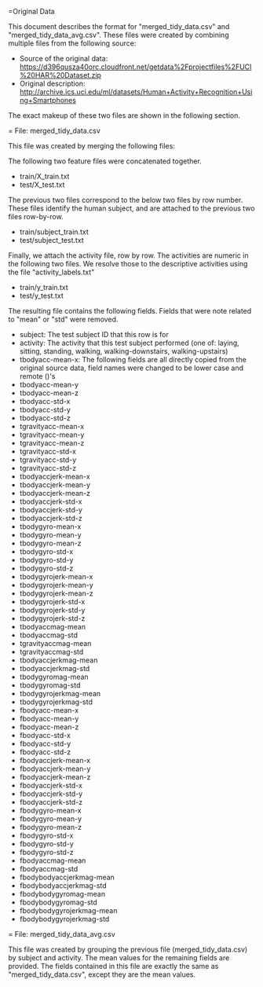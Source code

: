 =Original Data

This document describes the format for "merged_tidy_data.csv" and "merged_tidy_data_avg.csv".  These files were created by combining multiple files from the following source:

* Source of the original data: https://d396qusza40orc.cloudfront.net/getdata%2Fprojectfiles%2FUCI%20HAR%20Dataset.zip
* Original description: http://archive.ics.uci.edu/ml/datasets/Human+Activity+Recognition+Using+Smartphones

The exact makeup of these two files are shown in the following section.

= File: merged_tidy_data.csv

This file was created by merging the following files:

The following two feature files were concatenated together.
* train/X_train.txt 
* test/X_test.txt

The previous two files correspond to the below two files by row number.  These files identify the human subject, and are attached to the previous two files row-by-row.
* train/subject_train.txt
* test/subject_test.txt

Finally, we attach the activity file, row by row.  The activities are numeric in the following two files.  We resolve those to the descriptive activities using the file "activity_labels.txt"
* train/y_train.txt
* test/y_test.txt

The resulting file contains the following fields.  Fields that were note related to "mean" or "std" were removed.

* subject: The test subject ID that this row is for
* activity: The activity that this test subject performed (one of: laying, sitting, standing, walking, walking-downstairs, walking-upstairs)
* tbodyacc-mean-x: The following fields are all directly copied from the original source data, field names were changed to be lower case and remote ()'s
* tbodyacc-mean-y
* tbodyacc-mean-z
* tbodyacc-std-x
* tbodyacc-std-y
* tbodyacc-std-z
* tgravityacc-mean-x
* tgravityacc-mean-y
* tgravityacc-mean-z
* tgravityacc-std-x
* tgravityacc-std-y
* tgravityacc-std-z
* tbodyaccjerk-mean-x
* tbodyaccjerk-mean-y
* tbodyaccjerk-mean-z
* tbodyaccjerk-std-x
* tbodyaccjerk-std-y
* tbodyaccjerk-std-z
* tbodygyro-mean-x
* tbodygyro-mean-y
* tbodygyro-mean-z
* tbodygyro-std-x
* tbodygyro-std-y
* tbodygyro-std-z
* tbodygyrojerk-mean-x
* tbodygyrojerk-mean-y
* tbodygyrojerk-mean-z
* tbodygyrojerk-std-x
* tbodygyrojerk-std-y
* tbodygyrojerk-std-z
* tbodyaccmag-mean
* tbodyaccmag-std
* tgravityaccmag-mean
* tgravityaccmag-std
* tbodyaccjerkmag-mean
* tbodyaccjerkmag-std
* tbodygyromag-mean
* tbodygyromag-std
* tbodygyrojerkmag-mean
* tbodygyrojerkmag-std
* fbodyacc-mean-x
* fbodyacc-mean-y
* fbodyacc-mean-z
* fbodyacc-std-x
* fbodyacc-std-y
* fbodyacc-std-z
* fbodyaccjerk-mean-x
* fbodyaccjerk-mean-y
* fbodyaccjerk-mean-z
* fbodyaccjerk-std-x
* fbodyaccjerk-std-y
* fbodyaccjerk-std-z
* fbodygyro-mean-x
* fbodygyro-mean-y
* fbodygyro-mean-z
* fbodygyro-std-x
* fbodygyro-std-y
* fbodygyro-std-z
* fbodyaccmag-mean
* fbodyaccmag-std
* fbodybodyaccjerkmag-mean
* fbodybodyaccjerkmag-std
* fbodybodygyromag-mean
* fbodybodygyromag-std
* fbodybodygyrojerkmag-mean
* fbodybodygyrojerkmag-std

= File: merged_tidy_data_avg.csv

This file was created by grouping the previous file (merged_tidy_data.csv) by subject and activity.  The mean values for the remaining fields are provided.  The fields contained in this file are exactly the same as "merged_tidy_data.csv", except they are the mean values.